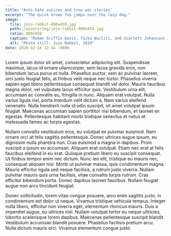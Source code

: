 ```yaml
---
title: "Anti-hate satires and true war stories"
excerpt: "The quick brown fox jumps over the lazy dog."
image:
  file: jojo-rabbit-800x450.jpg
  path: /assets/img/jojo-rabbit-800x450.jpg
  ratio: 800x450
  caption: "Roman Griffin Davis, Taika Waititi, and Scarlett Johansson in 'Jojo Rabbit' (Fox Searchlight, 2019)."
  alt: "Photo still: Jojo Rabbit, 2019"
date: 2020-02-18 12:34 -0800
---
```

Lorem ipsum dolor sit amet, consectetur adipiscing elit. Suspendisse maximus, lacus id ornare ullamcorper, sem lacus gravida eros, non bibendum lacus purus et nulla. Phasellus auctor, sem ac pulvinar laoreet, orci justo feugiat felis, at finibus velit neque nec tortor. Phasellus viverra sapien eget libero pellentesque consequat blandit vel dolor. Mauris faucibus magna dolor, vel vulputate lacus efficitur quis. Vestibulum urna elit, accumsan ac convallis eu, fringilla in nunc. Aliquam erat volutpat. Nulla varius ligula nisl, porta interdum velit dictum a. Nam varius eleifend venenatis. Nulla hendrerit nulla id odio suscipit, sit amet volutpat ipsum feugiat. Maecenas accumsan sapien porttitor nisi bibendum, et laoreet ex egestas. Pellentesque habitant morbi tristique senectus et netus et malesuada fames ac turpis egestas.

Nullam convallis vestibulum eros, eu volutpat ex pulvinar euismod. Nam ornare orci at felis sagittis pellentesque. Donec ultrices augue ipsum, eu dignissim nulla pharetra non. Cras euismod a magna in dapibus. Proin suscipit a ipsum eu accumsan. Aliquam erat volutpat. Etiam nec erat at felis faucibus eleifend in eu erat. Quisque pretium libero eu suscipit consequat. Ut finibus tempor enim nec dictum. Nunc leo elit, tristique eu mauris nec, consequat aliquam nisl. Morbi ut pulvinar massa, quis condimentum magna. Mauris efficitur ligula sed neque facilisis, a rutrum justo viverra. Nullam pulvinar mauris quis urna facilisis, vitae convallis turpis rutrum. Cras efficitur bibendum porta. Donec dapibus laoreet faucibus. Nullam feugiat augue non arcu tincidunt feugiat.

Donec sollicitudin, lorem vitae congue posuere, arcu enim sagittis justo, in condimentum est dolor ut neque. Vivamus tristique vehicula tempus. Integer nulla libero, efficitur non viverra eget, elementum rhoncus mauris. Duis a imperdiet augue, eu ultrices nisl. Nullam volutpat tortor eu neque ultricies, lobortis scelerisque lorem dapibus. Maecenas pellentesque suscipit blandit. Vestibulum accumsan blandit posuere. Phasellus facilisis pretium arcu. Nulla dictum mauris orci. Vivamus elementum congue justo.

